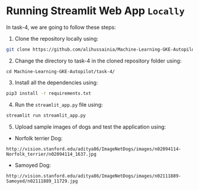 # Running Streamlit Web App `Locally`
In task-4, we are going to follow these steps: 

1. Clone the repository locally using:
```bash
git clone https://github.com/alihussainia/Machine-Learning-GKE-Autopilot.git
```
2. Change the directory to task-4 in the cloned repository folder using:
```
cd Machine-Learning-GKE-Autopilot/task-4/
```
3. Install all the dependencies using:
```bash
pip3 install -r requirements.txt
```
4. Run the `streamlit_app.py` file using:
```bash
streamlit run streamlit_app.py
```
5. Upload sample images of dogs and test the application using:
- Norfolk terrier Dog:
```url
http://vision.stanford.edu/aditya86/ImageNetDogs/images/n02094114-Norfolk_terrier/n02094114_1637.jpg
```
- Samoyed Dog:
```url
http://vision.stanford.edu/aditya86/ImageNetDogs/images/n02111889-Samoyed/n02111889_11729.jpg
```
